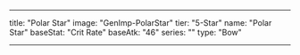 ---

title: "Polar Star"
image: "GenImp-PolarStar"
tier: "5-Star"
name: "Polar Star"
baseStat: "Crit Rate"
baseAtk: "46"
series: ""
type: "Bow"

---